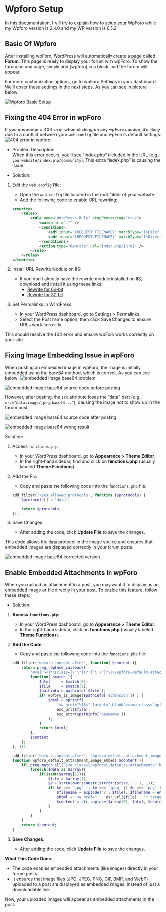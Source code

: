 # Wpforo Setup

In this documentation, I will try to explain how to setup your WpForo while my Wpforo version is 2.4.0 and my WP version is 6.6.2


## Basic Of Wpforo

After installing wpForo, WordPress will automatically create a page called **Forum**. This page is ready to display your forum with wpForo. To show the forum on any page, simply add [wpforo] in a block, and the forum will appear.

For more customization options, go to wpForo Settings in your dashboard. We’ll cover these settings in the next steps. As you can see in picture below:

![Wpforo Basic Setup](./images/wpforo%20basic%20setup.png)

## Fixing the 404 Error in wpForo

If you encounter a 404 error when clicking on any wpForo section, it’s likely due to a conflict between your `web.config` file and wpForo’s default settings.
![404 error in wpforo](./images/404%20error%20in%20wpforo.png)


- Problem Description:  
When this error occurs, you’ll see "index.php" included in the URL (e.g., `yourwebsite/index.php/community`). This extra “index.php” is causing the issue.

- Solution:

1. Edit the `web.config` File:
   - Open the `web.config` file located in the root folder of your website.
   - Add the following code to enable URL rewriting:

   ```xml
   <rewrite>
       <rules>
           <rule name="WordPress Rule" stopProcessing="true">
               <match url=".*" />
               <conditions>
                   <add input="{REQUEST_FILENAME}" matchType="IsFile" negate="true" />
                   <add input="{REQUEST_FILENAME}" matchType="IsDirectory" negate="true" />
               </conditions>
               <action type="Rewrite" url="index.php/{R:0}" />
           </rule>
       </rules>
   </rewrite>
   ```

2. Install URL Rewrite Module on IIS:
   - If you don’t already have the rewrite module installed on IIS, download and install it using these links:
     - [Rewrite for 64-bit](https://download.microsoft.com/download/1/2/8/128E2E22-C1B9-44A4-BE2A-5859ED1D4592/rewrite_amd64_en-US.msi)
     - [Rewrite for 32-bit](https://download.microsoft.com/download/D/8/1/D81E5DD6-1ABB-46B0-9B4B-21894E18B77F/rewrite_x86_en-US.msi)

3. Set Permalinks in WordPress:

    - In your WordPress dashboard, go to Settings > Permalinks.
    - Select the Post name option, then click Save Changes to ensure URLs work correctly.

This should resolve the 404 error and ensure wpForo works correctly on your site.


## Fixing Image Embedding Issue in wpForo

When posting an embedded image in wpForo, the image is initially embedded using the base64 method, which is correct. As you can see below:
![embedded image base64 problem](./images/embedded%20image%20base64%20problem.png)

![embedded image base64 source code before posting](./images/embedded%20image%20base64%20source%20code%20before%20posting.png)

However, after posting, the `src` attribute loses the "data" part (e.g., `src="data:image/jpeg;base64..."`), causing the image not to show up in the forum post.

![embedded image base64 source code after posting](./images/embedded%20image%20base64%20source%20code%20after%20posting.png)

![embedded image base64 wrong result](./images/embedded%20image%20base64%20wrong%20result.png)

Solution:

1. Access `functions.php`:
   - In your WordPress dashboard, go to **Appearance > Theme Editor**.
   - In the right-hand sidebar, find and click on **functions.php** (usually labeled **Theme Functions**).

2. Add the Fix:
   - Copy and paste the following code into the `functions.php` file:

   ```php
   add_filter('kses_allowed_protocols', function ($protocols) {
       $protocols[] = 'data';

       return $protocols;
   });
   ```

3. Save Changes:
   - After adding the code, click **Update File** to save the changes.

This code allows the `data` protocol in the image source and ensures that embedded images are displayed correctly in your forum posts.

![embedded image base64 corrected version](./images/embedded%20image%20base64%20corrected%20version.png)


## Enable Embedded Attachments in wpForo

When you upload an attachment to a post, you may want it to display as an embedded image or file directly in your post. To enable this feature, follow these steps:

- Solution:

1. **Access `functions.php`**:
   - In your WordPress dashboard, go to **Appearance > Theme Editor**.
   - In the right-hand sidebar, click on **functions.php** (usually labeled **Theme Functions**).

2. **Add the Code**:
   - Copy and paste the following code into the `functions.php` file:

   ```php
   add_filter('wpforo_content_after', function( $content ){
       return preg_replace_callback(
           '#<a[^><]*\sclass=[\'\"](?:[^\'\"]*\s)?wpforo-default-attachment(?:\s[^\'\"]*)?[\'\"][^><]*\shref=[\'\"]([^\"\']+)[\'\"][^><]*>.*?</a>#isu',
           function( $match ){
               $html     = $match[0];
               $file     = $match[1];
               $pathinfo = pathinfo( $file );
               if( wpforo_is_image($pathinfo['extension']) ) {
                   $html = sprintf(
                       '<a href="%1$s" target="_blank"><img class="wpforo-default-image-attachment" src="%1$s" alt="%2$s" title="%2$s"></a>',
                       esc_url($file),
                       esc_attr($pathinfo['basename'])
                   );
               }
               return $html;
           },
           $content
       );
   }, 11);

   add_filter('wpforo_content_after', 'wpforo_default_attachment_image_embed', 11);
   function wpforo_default_attachment_image_embed( $content ){
       if( preg_match_all('|<a class=\"wpforo\-default\-attachment\" href\=\"([^\"\']+)\"[^><]*>.+?<\/a>|is', $content, $data, PREG_SET_ORDER) ){
           foreach($data as $array){
               if(isset($array[1])){
                   $file = $array[1];
                   $e = strtolower(substr(strrchr($file, '.'), 1));
                   if( $e === 'jpg' || $e === 'jpeg' || $e === 'png' || $e === 'gif' || $e === 'bmp' || $e === 'webp' ){
                       $filename = explode('/', $file); $filename = end($filename);
                       $html = '<a href="' . esc_url($file) . '" target="_blank"><img class="wpforo-default-image-attachment" src="' . esc_url($file) . '" alt="' . esc_attr($filename) . '" title="' . esc_attr($filename) . '" /></a>';
                       $content = str_replace($array[0], $html, $content);
                   }
               }
           }
       }
       return $content;
   }
   ```

3. **Save Changes**:
   - After adding the code, click **Update File** to save the changes.

**What This Code Does**:
- The code enables embedded attachments (like images) directly in your forum posts.
- It ensures that image files (JPG, JPEG, PNG, GIF, BMP, and WebP) uploaded to a post are displayed as embedded images, instead of just a downloadable link.

Now, your uploaded images will appear as embedded attachments in the post.